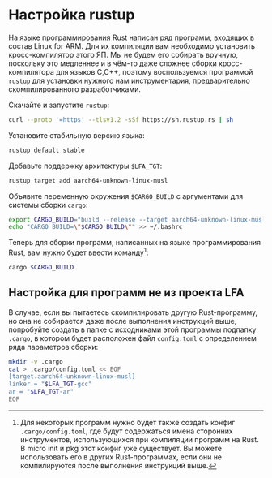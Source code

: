# Настройка rustup

На языке программирования Rust написан ряд программ, входящих в состав Linux for ARM. Для их компиляции вам необходимо установить кросс-компилятор этого ЯП. Мы не будем его собирать вручную, поскольку это медленнее и в чём-то даже сложнее сборки кросс-компилятора для языков С,С++, поэтому воспользуемся программой `rustup` для установки нужного нам инструментария, предварительно скомпилированного разработчиками.

Скачайте и запустите `rustup`:

```bash
curl --proto '=https' --tlsv1.2 -sSf https://sh.rustup.rs | sh
```

Установите стабильную версию языка:

```bash
rustup default stable
```

Добавьте поддержку архитектуры `$LFA_TGT`:

```bash
rustup target add aarch64-unknown-linux-musl
```

Объявите переменную окружения `$CARGO_BUILD` с аргументами для системы сборки `cargo`:

```bash
export CARGO_BUILD="build --release --target aarch64-unknown-linux-musl"
echo "CARGO_BUILD=\"$CARGO_BUILD\"" >> ~/.bashrc
```

Теперь для сборки программ, написанных на языке программирования Rust, вам нужно будет ввести команду[^1]:

```bash
cargo $CARGO_BUILD
```

## Настройка для программ не из проекта LFA

В случае, если вы пытаетесь скомпилировать другую Rust-программу, но она не собирается даже после выполнения инструкций выше, попробуйте создать в папке с исходниками этой программы подпапку `.cargo`, в котором будет расположен файл `config.toml` с определением ряда параметров сборки:

```bash
mkdir -v .cargo
cat > .cargo/config.toml << EOF
[target.aarch64-unknown-linux-musl]
linker = "$LFA_TGT-gcc"
ar = "$LFA_TGT-ar"
EOF
```

[^1]: Для некоторых программ нужно будет также создать конфиг `.cargo/config.toml`, где будут содержаться имена сторонних инструментов, использующихся при компиляции программ на Rust. В micro init и pkg этот конфиг уже существует. Вы можете использовать его в других Rust-программах, если они не компилируются после выполнения инструкций выше.

